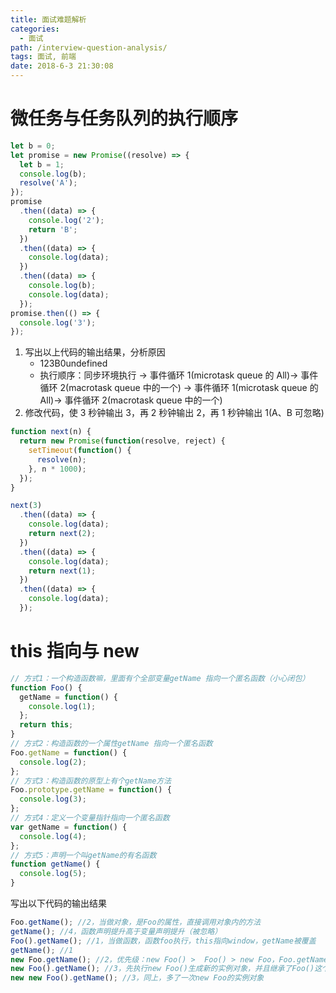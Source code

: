 ```yaml
---
title: 面试难题解析
categories:
  - 面试
path: /interview-question-analysis/
tags: 面试, 前端
date: 2018-6-3 21:30:08
---
```


# 微任务与任务队列的执行顺序

```js
let b = 0;
let promise = new Promise((resolve) => {
  let b = 1;
  console.log(b);
  resolve('A');
});
promise
  .then((data) => {
    console.log('2');
    return 'B';
  })
  .then((data) => {
    console.log(data);
  })
  .then((data) => {
    console.log(b);
    console.log(data);
  });
promise.then(() => {
  console.log('3');
});
```

1. 写出以上代码的输出结果，分析原因
   - 123B0undefined
   - 执行顺序：同步环境执行 -> 事件循环 1(microtask queue 的 All)-> 事件循环 2(macrotask queue 中的一个) -> 事件循环 1(microtask queue 的 All)-> 事件循环 2(macrotask queue 中的一个)
2. 修改代码，使 3 秒钟输出 3，再 2 秒钟输出 2，再 1 秒钟输出 1(A、B 可忽略)

```js
function next(n) {
  return new Promise(function(resolve, reject) {
    setTimeout(function() {
      resolve(n);
    }, n * 1000);
  });
}

next(3)
  .then((data) => {
    console.log(data);
    return next(2);
  })
  .then((data) => {
    console.log(data);
    return next(1);
  })
  .then((data) => {
    console.log(data);
  });
```

# this 指向与 new

```js
// 方式1：一个构造函数嘛，里面有个全部变量getName 指向一个匿名函数（小心闭包）
function Foo() {
  getName = function() {
    console.log(1);
  };
  return this;
}
// 方式2：构造函数的一个属性getName 指向一个匿名函数
Foo.getName = function() {
  console.log(2);
};
// 方式3：构造函数的原型上有个getName方法
Foo.prototype.getName = function() {
  console.log(3);
};
// 方式4：定义一个变量指针指向一个匿名函数
var getName = function() {
  console.log(4);
};
// 方式5：声明一个叫getName的有名函数
function getName() {
  console.log(5);
}
```

写出以下代码的输出结果

```js
Foo.getName(); //2，当做对象，是Foo的属性，直接调用对象内的方法
getName(); //4，函数声明提升高于变量声明提升（被忽略）
Foo().getName(); //1，当做函数，函数foo执行，this指向window，getName被覆盖
getName(); //1
new Foo.getName(); //2，优先级：new Foo() >  Foo() > new Foo，Foo.getName首先执行，再new实例Foo对象
new Foo().getName(); //3，先执行new Foo()生成新的实例对象，并且继承了Foo()这个构造函数中的getName方法，以方式3执行
new new Foo().getName(); //3，同上，多了一次new Foo的实例对象
```

